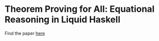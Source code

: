 # Theorem Proving for All: Equational Reasoning in Liquid Haskell 
Find the paper [here](http://goto.ucsd.edu/~nvazou/theorem-proving-for-all/main.pdf)
